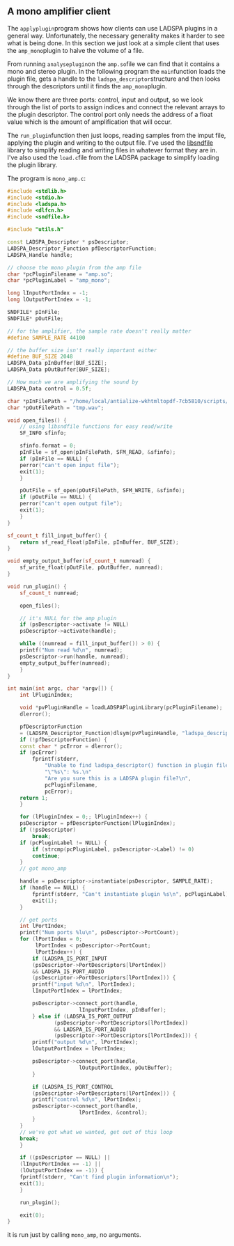 
##  A mono amplifier client 


The `applyplugin`program shows how clients can use
LADSPA plugins in a general way. Unfortunately, the
necessary generality makes it harder to see what is being
done. In this section we just look at a simple client
that uses the `amp_mono`plugin to halve the
volume of a file.


From running `analyseplugin`on the `amp.so`file we can find that it contains
a mono and stereo plugin. In the following program
the `main`function loads the plugin file,
gets a handle to the `ladspa_descriptor`structure and then looks through the descriptors until
it finds the `amp_mono`plugin.


We know there are three ports: control, input and output,
so we look through the list of ports to assign indices
and connect the relevant arrays to the plugin descriptor.
The control port only needs the address of a
float value which is the amount of amplification that
will occur.


The `run_plugin`function then just loops,
reading samples from the imput file, applying the plugin
and writing to the output file.
I've used the [libsndfile](http://www.mega-nerd.com/libsndfile/) library to simplify reading and writing
files in whatever format they are in.
I've also used the `load.c`file from the
LADSPA package to simplify loading the plugin library.


The program is `mono_amp.c`:

```cpp
#include <stdlib.h>
#include <stdio.h>
#include <ladspa.h>
#include <dlfcn.h>
#include <sndfile.h>

#include "utils.h"

const LADSPA_Descriptor * psDescriptor;
LADSPA_Descriptor_Function pfDescriptorFunction;
LADSPA_Handle handle;

// choose the mono plugin from the amp file
char *pcPluginFilename = "amp.so";
char *pcPluginLabel = "amp_mono";

long lInputPortIndex = -1;
long lOutputPortIndex = -1;

SNDFILE* pInFile;
SNDFILE* pOutFile;

// for the amplifier, the sample rate doesn't really matter
#define SAMPLE_RATE 44100

// the buffer size isn't really important either
#define BUF_SIZE 2048
LADSPA_Data pInBuffer[BUF_SIZE];
LADSPA_Data pOutBuffer[BUF_SIZE];

// How much we are amplifying the sound by
LADSPA_Data control = 0.5f;

char *pInFilePath = "/home/local/antialize-wkhtmltopdf-7cb5810/scripts/static-build/linux-local/qts/demos/mobile/quickhit/plugins/LevelTemplate/sound/enableship.wav";
char *pOutFilePath = "tmp.wav";

void open_files() {
    // using libsndfile functions for easy read/write
    SF_INFO sfinfo;

    sfinfo.format = 0;
    pInFile = sf_open(pInFilePath, SFM_READ, &sfinfo);
    if (pInFile == NULL) {
	perror("can't open input file");
	exit(1);
    }

    pOutFile = sf_open(pOutFilePath, SFM_WRITE, &sfinfo);
    if (pOutFile == NULL) {
	perror("can't open output file");
	exit(1);
    }
}

sf_count_t fill_input_buffer() {
    return sf_read_float(pInFile, pInBuffer, BUF_SIZE);
}

void empty_output_buffer(sf_count_t numread) {
    sf_write_float(pOutFile, pOutBuffer, numread);
}

void run_plugin() {
    sf_count_t numread;

    open_files();

    // it's NULL for the amp plugin
    if (psDescriptor->activate != NULL)
	psDescriptor->activate(handle);

    while ((numread = fill_input_buffer()) > 0) {
	printf("Num read %d\n", numread);
	psDescriptor->run(handle, numread);
	empty_output_buffer(numread);
    }
}

int main(int argc, char *argv[]) {
    int lPluginIndex;

    void *pvPluginHandle = loadLADSPAPluginLibrary(pcPluginFilename);
    dlerror();

    pfDescriptorFunction 
	= (LADSPA_Descriptor_Function)dlsym(pvPluginHandle, "ladspa_descriptor");
    if (!pfDescriptorFunction) {
	const char * pcError = dlerror();
	if (pcError) 
	    fprintf(stderr,
		    "Unable to find ladspa_descriptor() function in plugin file "
		    "\"%s\": %s.\n"
		    "Are you sure this is a LADSPA plugin file?\n", 
		    pcPluginFilename,
		    pcError);
	return 1;
    }

    for (lPluginIndex = 0;; lPluginIndex++) {
	psDescriptor = pfDescriptorFunction(lPluginIndex);
	if (!psDescriptor)
	    break;
	if (pcPluginLabel != NULL) {
	    if (strcmp(pcPluginLabel, psDescriptor->Label) != 0)
		continue;
	}
	// got mono_amp

	handle = psDescriptor->instantiate(psDescriptor, SAMPLE_RATE);
	if (handle == NULL) {
	    fprintf(stderr, "Can't instantiate plugin %s\n", pcPluginLabel);
	    exit(1);
	}

	// get ports
	int lPortIndex;
	printf("Num ports %lu\n", psDescriptor->PortCount);
	for (lPortIndex = 0; 
	     lPortIndex < psDescriptor->PortCount; 
	     lPortIndex++) {
	    if (LADSPA_IS_PORT_INPUT
		(psDescriptor->PortDescriptors[lPortIndex])
		&& LADSPA_IS_PORT_AUDIO
		(psDescriptor->PortDescriptors[lPortIndex])) {
		printf("input %d\n", lPortIndex);
		lInputPortIndex = lPortIndex;

		psDescriptor->connect_port(handle,
					   lInputPortIndex, pInBuffer);
	    } else if (LADSPA_IS_PORT_OUTPUT
		       (psDescriptor->PortDescriptors[lPortIndex])
		       && LADSPA_IS_PORT_AUDIO
		       (psDescriptor->PortDescriptors[lPortIndex])) {
		printf("output %d\n", lPortIndex);
		lOutputPortIndex = lPortIndex;

		psDescriptor->connect_port(handle,
					   lOutputPortIndex, pOutBuffer);
	    }

	    if (LADSPA_IS_PORT_CONTROL
		(psDescriptor->PortDescriptors[lPortIndex])) {
		printf("control %d\n", lPortIndex);
		psDescriptor->connect_port(handle,			    
					   lPortIndex, &control);
	    }
	}
	// we've got what we wanted, get out of this loop
	break;
    }

    if ((psDescriptor == NULL) ||
	(lInputPortIndex == -1) ||
	(lOutputPortIndex == -1)) {
	fprintf(stderr, "Can't find plugin information\n");
	exit(1);
    }

    run_plugin();

    exit(0);
}
```


it is run just by calling `mono_amp`,
no arguments.
